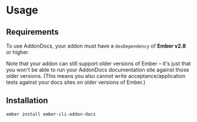 # Usage

## Requirements

To use AddonDocs, your addon must have a `devDependency` of **Ember v2.8** or higher.

Note that your addon can still support older versions of Ember – it's just that you won't be able to run your AddonDocs documentation site against those older versions. (This means you also cannot write acceptance/application tests against your docs sites on older versions of Ember.)


## Installation

```sh
ember install ember-cli-addon-docs
```

<!-- ## New addons


## Existing addons -->
